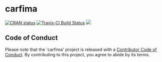 carfima
=======

[![CRAN status](https://www.r-pkg.org/badges/version/carfima?color=green)](https://cran.r-project.org/package=carfima) [![Travis-CI Build Status](https://travis-ci.org/kisungyou/carfima.svg?branch=master)](https://travis-ci.org/kisungyou/carfima) [![](https://cranlogs.r-pkg.org/badges/carfima)](https://cran.r-project.org/package=carfima)

Code of Conduct
---------------

Please note that the 'carfima' project is released with a [Contributor Code of Conduct](CODE_OF_CONDUCT.md). By contributing to this project, you agree to abide by its terms.
